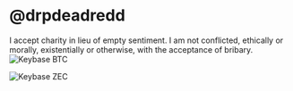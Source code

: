  # @drpdeadredd
 
I accept charity in lieu of empty sentiment.
I am not conflicted, ethically or morally, existentially or otherwise, with the acceptance of bribary. 
![Keybase BTC](https://img.shields.io/keybase/btc/drpdeadredd?color=red&style=flat-square)

![Keybase ZEC](https://img.shields.io/keybase/zec/drpdeadredd?color=red&style=flat-square)
